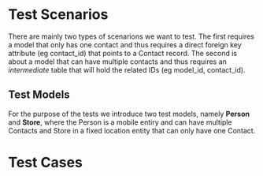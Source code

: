 # Test Scenarios

There are mainly two types of scenarions we want to test. The first requires a model that only has one contact and thus requires a direct foreign key attribute (eg contact_id) that points to a Contact record. The second is about a model that can have multiple contacts and thus requires an *intermediate* table that will hold the related IDs (eg model_id, contact_id).

## Test Models
For the purpose of the tests we introduce two test models, namely **Person** and **Store**, where the 
Person is a mobile entiry and can have multiple Contacts and Store in a fixed location entity that
can only have one Contact.

# Test Cases
